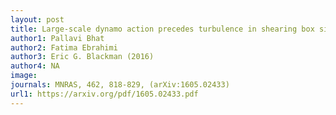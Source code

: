 ```yaml
---
layout: post
title: Large-scale dynamo action precedes turbulence in shearing box simulations of the magnetorotational instability
author1: Pallavi Bhat 
author2: Fatima Ebrahimi
author3: Eric G. Blackman (2016)
author4: NA
image: 
journals: MNRAS, 462, 818-829, (arXiv:1605.02433)
url1: https://arxiv.org/pdf/1605.02433.pdf
---
```


